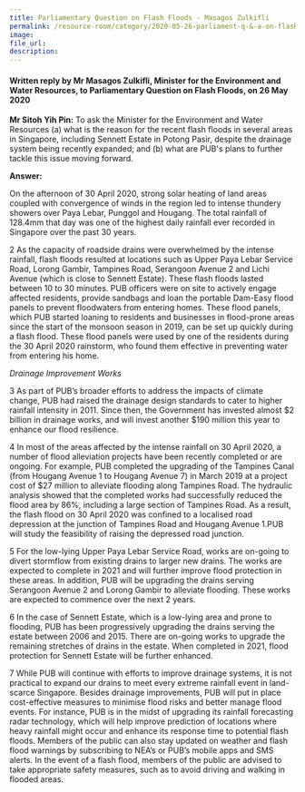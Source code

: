 ```yaml
---  
title: Parliamentary Question on Flash Floods - Masagos Zulkifli  
permalink: /resource-room/category/2020-05-26-parliament-q-&-a-on-flash-floods/  
image:  
file_url:  
description:  
---  
```


#### Written reply by Mr Masagos Zulkifli, Minister for the Environment and Water Resources, to Parliamentary Question on Flash Floods, on 26 May 2020  

**Mr Sitoh Yih Pin:** To ask the Minister for the Environment and Water Resources (a) what is the reason for the recent flash floods in several areas in Singapore, including Sennett Estate in Potong Pasir, despite the drainage system being recently expanded; and (b) what are PUB's plans to further tackle this issue moving forward.  

**Answer:**  

On the afternoon of 30 April 2020, strong solar heating of land areas coupled with convergence of winds in the region led to intense thundery showers over Paya Lebar, Punggol and Hougang. The total rainfall of 128.4mm that day was one of the highest daily rainfall ever recorded in Singapore over the past 30 years.  

2 As the capacity of roadside drains were overwhelmed by the intense rainfall, flash floods resulted at locations such as Upper Paya Lebar Service Road, Lorong Gambir, Tampines Road, Serangoon Avenue 2 and Lichi Avenue (which is close to Sennett Estate). These flash floods lasted between 10 to 30 minutes. PUB officers were on site to actively engage affected residents, provide sandbags and loan the portable Dam-Easy flood panels to prevent floodwaters from entering homes. These flood panels, which PUB started loaning to residents and businesses in flood-prone areas since the start of the monsoon season in 2019, can be set up quickly during a flash flood. These flood panels were used by one of the residents during the 30 April 2020 rainstorm, who found them effective in preventing water from entering his home.  

*Drainage Improvement Works*  

3 As part of PUB’s broader efforts to address the impacts of climate change, PUB had raised the drainage design standards to cater to higher rainfall intensity in 2011. Since then, the Government has invested almost $2 billion in drainage works, and will invest another $190 million this year to enhance our flood resilience.  

4 In most of the areas affected by the intense rainfall on 30 April 2020, a number of flood alleviation projects have been recently completed or are ongoing. For example, PUB completed the upgrading of the Tampines Canal (from Hougang Avenue 1 to Hougang Avenue 7) in March 2019 at a project cost of $27 million to alleviate flooding along Tampines Road. The hydraulic analysis showed that the completed works had successfully reduced the flood area by 86%, including a large section of Tampines Road. As a result, the flash flood on 30 April 2020 was confined to a localised road depression at the junction of Tampines Road and Hougang Avenue 1.PUB will study the feasibility of raising the depressed road junction.  

5 For the low-lying Upper Paya Lebar Service Road, works are on-going to divert stormflow from existing drains to larger new drains. The works are expected to complete in 2021 and will further improve flood protection in these areas. In addition, PUB will be upgrading the drains serving Serangoon Avenue 2 and Lorong Gambir to alleviate flooding. These works are expected to commence over the next 2 years.  

6 In the case of Sennett Estate, which is a low-lying area and prone to flooding, PUB has been progressively upgrading the drains serving the estate between 2006 and 2015. There are on-going works to upgrade the remaining stretches of drains in the estate. When completed in 2021, flood protection for Sennett Estate will be further enhanced.  

7 While PUB will continue with efforts to improve drainage systems, it is not practical to expand our drains to meet every extreme rainfall event in land-scarce Singapore. Besides drainage improvements, PUB will put in place cost-effective measures to minimise flood risks and better manage flood events. For instance, PUB is in the midst of upgrading its rainfall forecasting radar technology, which will help improve prediction of locations where heavy rainfall might occur and enhance its response time to potential flash floods. Members of the public can also stay updated on weather and flash flood warnings by subscribing to NEA’s or PUB’s mobile apps and SMS alerts. In the event of a flash flood, members of the public are advised to take appropriate safety measures, such as to avoid driving and walking in flooded areas.  

